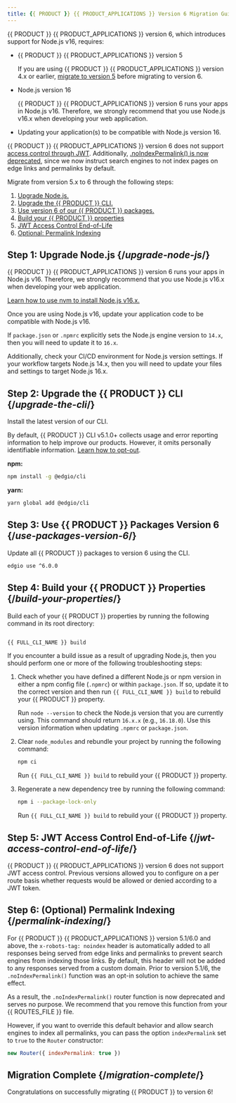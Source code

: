 ```yaml
---
title: {{ PRODUCT }} {{ PRODUCT_APPLICATIONS }} Version 6 Migration Guide
---
```


{{ PRODUCT }} {{ PRODUCT_APPLICATIONS }} version 6, which introduces support for Node.js v16, requires:

*   {{ PRODUCT }} {{ PRODUCT_APPLICATIONS }} version 5

    <Callout type="info">

      If you are using {{ PRODUCT }} {{ PRODUCT_APPLICATIONS }} version 4.x or earlier, [migrate to version 5](/guides/upgrading/v5_migration) before migrating to version 6.

    </Callout>

*   Node.js version 16

    <Callout type="important">

      {{ PRODUCT }} {{ PRODUCT_APPLICATIONS }} version 6 runs your apps in Node.js v16. Therefore, we strongly recommend that you use Node.js v16.x when developing your web application.

    </Callout>

*   Updating your application(s) to be compatible with Node.js version 16. 

<Callout type="info">

  {{ PRODUCT }} {{ PRODUCT_APPLICATIONS }} version 6 does not support [access control through JWT](#jwt-access-control-end-of-life). Additionally, [.noIndexPermalink() is now deprecated](#permalink-indexing), since we now instruct search engines to not index pages on edge links and permalinks by default.

</Callout>

Migrate from version 5.x to 6 through the following steps:

1.  [Upgrade Node.js.](#upgrade-node-js)
2.  [Upgrade the {{ PRODUCT }} CLI.](#upgrade-the-cli)
3.  [Use version 6 of our {{ PRODUCT }} packages.](#use-packages-version-6)
4.  [Build your {{ PRODUCT }} properties](#build-your-properties)
5.  [JWT Access Control End-of-Life](#jwt-access-control-end-of-life)
6.  [Optional: Permalink Indexing](#permalink-indexing)
 
## Step 1: Upgrade Node.js {/*upgrade-node-js*/}

{{ PRODUCT }} {{ PRODUCT_APPLICATIONS }} version 6 runs your apps in Node.js v16. Therefore, we strongly recommend that you use Node.js v16.x when developing your web application. 

[Learn how to use nvm to install Node.js v16.x.](/guides/install_nodejs)

Once you are using Node.js v16, update your application code to be compatible with Node.js v16.

<Callout type="important">

  If `package.json` or `.npmrc` explicitly sets the Node.js engine version to `14.x`, then you will need to update it to `16.x`.

  Additionally, check your CI/CD environment for Node.js version settings. If your workflow targets Node.js 14.x, then you will need to update your files and settings to target Node.js 16.x.

</Callout>

## Step 2: Upgrade the {{ PRODUCT }} CLI {/*upgrade-the-cli*/}

Install the latest version of our CLI.

<Callout type="info">

  By default, {{ PRODUCT }} CLI v5.1.0+ collects usage and error reporting information to help improve our products. However, it omits personally identifiable information. [Learn how to opt-out](/guides/develop/cli#disable-analytics).

</Callout>

**npm:**

```bash
npm install -g @edgio/cli
```

**yarn:**

```bash
yarn global add @edgio/cli
```

## Step 3: Use {{ PRODUCT }} Packages Version 6 {/*use-packages-version-6*/}

Update all {{ PRODUCT }} packages to version 6 using the CLI.

```bash
edgio use ^6.0.0 
```

## Step 4: Build your {{ PRODUCT }} Properties {/*build-your-properties*/}

Build each of your {{ PRODUCT }} properties by running the following command in its root directory:

```bash

{{ FULL_CLI_NAME }} build

```

If you encounter a build issue as a result of upgrading Node.js, then you should perform one or more of the following troubleshooting steps:

1.  Check whether you have defined a different Node.js or npm version in either a npm config file (`.npmrc`) or within `package.json`. If so, update it to the correct version and then run `{{ FULL_CLI_NAME }} build` to rebuild your {{ PRODUCT }} property. 

    <Callout type="tip">

      Run `node --version` to check the Node.js version that you are currently using. This command should return `16.x.x` (e.g., `16.18.0`). Use this version information when updating `.npmrc` or `package.json`. 

    </Callout>

2.  Clear `node_modules` and rebundle your project by running the following command:

    ```bash
    npm ci
    ```

    Run `{{ FULL_CLI_NAME }} build` to rebuild your {{ PRODUCT }} property.

3.  Regenerate a new dependency tree by running the following command:

    ```bash
    npm i --package-lock-only
    ```

    Run `{{ FULL_CLI_NAME }} build` to rebuild your {{ PRODUCT }} property.

## Step 5: JWT Access Control End-of-Life {/*jwt-access-control-end-of-life*/}

{{ PRODUCT }} {{ PRODUCT_APPLICATIONS }} version 6 does not support JWT access control. Previous versions allowed you to     configure on a per route basis whether requests would be allowed or denied according to a JWT token.

## Step 6: (Optional) Permalink Indexing {/*permalink-indexing*/}

For {{ PRODUCT }} {{ PRODUCT_APPLICATIONS }} version 5.1/6.0 and above, the `x-robots-tag: noindex` header is automatically added to all responses being served from edge links and permalinks to prevent search engines from indexing those links. By default, this header will not be added to any responses served from a custom domain. Prior to version 5.1/6, the `.noIndexPermalink()` function was an opt-in solution to achieve the same effect.

As a result, the `.noIndexPermalink()` router function is now deprecated and serves no purpose. We recommend that you remove this function from your {{ ROUTES_FILE }} file.

However, if you want to override this default behavior and allow search engines to index all permalinks, you can pass the option `indexPermalink` set to `true` to the `Router` constructor:

```js
new Router({ indexPermalink: true })
```

## Migration Complete {/*migration-complete*/}

Congratulations on successfully migrating {{ PRODUCT }} to version 6!
